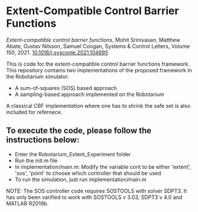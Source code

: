 # Extent-Compatible Control Barrier Functions

*Extent-compatible control barrier functions*,
Mohit Srinivasan, Matthew Abate, Gustav Nilsson, Samuel Coogan,
Systems & Control Letters, Volume 150, 2021. 
[10.1016/j.sysconle.2021.104895](https://doi.org/10.1016/j.sysconle.2021.104895)


This is code for the extent-compatible control barrier functions framework. This repository contains two implementations of the proposed framework in the Robotarium simulator:

* A sum-of-squares (SOS) based approach
* A sampling-based approach implemented on the Robotarium

A classical CBF implementation where one has to shrink the safe set is also included for refernece.


## To execute the code, please follow the instructions below:

* Enter the Robotarium_Extent_Experiment folder  
* Run the init.m file
* In implementation/main.m: Modify the variable cont to be either 'extent', 'sos', 'point' to choose which controller that should be used
* To run the simulation, just run implementation/main.m

NOTE: The SOS controller code requires SOSTOOLS with solver SDPT3. It has only been varified to work with SOSTOOLS v 3.03, SDPT3 v 4.0 and MATLAB R2019b.
